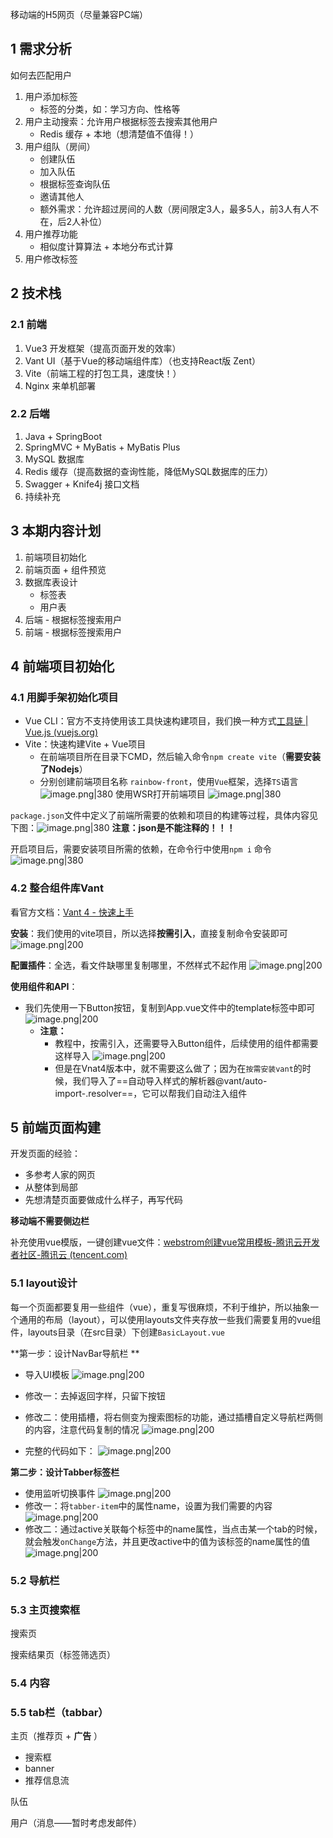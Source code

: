
移动端的H5网页（尽量兼容PC端）
## 1 需求分析

如何去匹配用户
1. 用户添加标签
	- 标签的分类，如：学习方向、性格等
2. 用户主动搜索：允许用户根据标签去搜索其他用户
	- Redis 缓存 + 本地（想清楚值不值得！）
3. 用户组队（房间）
	- 创建队伍
	- 加入队伍
	- 根据标签查询队伍
	- 邀请其他人
	- 额外需求：允许超过房间的人数（房间限定3人，最多5人，前3人有人不在，后2人补位）
4. 用户推荐功能
	- 相似度计算算法 + 本地分布式计算
5. 用户修改标签


## 2 技术栈

### 2.1 前端

1. Vue3 开发框架（提高页面开发的效率）
2. Vant UI（基于Vue的移动端组件库）（也支持React版 Zent）
3. Vite（前端工程的打包工具，速度快！）
4. Nginx 来单机部署

### 2.2 后端

1. Java + SpringBoot
2. SpringMVC + MyBatis + MyBatis Plus
3. MySQL 数据库
4. Redis 缓存（提高数据的查询性能，降低MySQL数据库的压力）
5.  Swagger + Knife4j 接口文档
6. 持续补充

## 3 本期内容计划

1. 前端项目初始化
2. 前端页面 + 组件预览
3. 数据库表设计
	- 标签表
	- 用户表
4. 后端 - 根据标签搜索用户
5. 前端 - 根据标签搜索用户

## 4 前端项目初始化

### 4.1 用脚手架初始化项目

- Vue CLI：官方不支持使用该工具快速构建项目，我们换一种方式[工具链 | Vue.js (vuejs.org)](https://cn.vuejs.org/guide/scaling-up/tooling.html#project-scaffolding)
- Vite：快速构建Vite + Vue项目
	- 在前端项目所在目录下CMD，然后输入命令`npm create vite`（**需要安装了Nodejs**）
	- 分别创建前端项目名称 `rainbow-front`，使用`Vue`框架，选择`TS`语言
	  ![image.png|380](https://my-obsidian-image.oss-cn-guangzhou.aliyuncs.com/2024/04/3019b96b68a256d2732d533fea76b80b.png)
使用WSR打开前端项目
![image.png|380](https://my-obsidian-image.oss-cn-guangzhou.aliyuncs.com/2024/04/772cb1b5cfaf7118428ccb2a7dfeae42.png)

`package.json`文件中定义了前端所需要的依赖和项目的构建等过程，具体内容见下图：![image.png|380](https://my-obsidian-image.oss-cn-guangzhou.aliyuncs.com/2024/04/dcf0e2a42e2de714c919ac64b083eb33.png)
**注意：json是不能注释的！！！**

开启项目后，需要安装项目所需的依赖，在命令行中使用`npm i` 命令
![image.png|380](https://my-obsidian-image.oss-cn-guangzhou.aliyuncs.com/2024/04/1bce9d301828aab5347c2d9323e4e37a.png)
### 4.2 整合组件库Vant

看官方文档：[Vant 4 - 快速上手](https://vant-ui.github.io/vant/#/zh-CN/quickstart)

**安装**：我们使用的vite项目，所以选择**按需引入**，直接复制命令安装即可
![image.png|200](https://my-obsidian-image.oss-cn-guangzhou.aliyuncs.com/2024/04/b0994fcce95a9b8b88e9c05e75173833.png)


**配置插件**：全选，看文件缺哪里复制哪里，不然样式不起作用
![image.png|200](https://my-obsidian-image.oss-cn-guangzhou.aliyuncs.com/2024/04/ebb8143dfd43cec4e38406f88fa9d14c.png)



**使用组件和API**：
- 我们先使用一下Button按钮，复制到App.vue文件中的template标签中即可
  ![image.png|200](https://my-obsidian-image.oss-cn-guangzhou.aliyuncs.com/2024/04/b9844353f3ea5247ac194f4e2b275858.png)
  - **注意：**
	  - 教程中，按需引入，还需要导入Button组件，后续使用的组件都需要这样导入
	    ![image.png|200](https://my-obsidian-image.oss-cn-guangzhou.aliyuncs.com/2024/04/fc2ede85ab7860f808504a71d87534d6.png)
	- 但是在Vnat4版本中，就不需要这么做了；因为在`按需安装vant`的时候，我们导入了==自动导入样式的解析器@vant/auto-import-.resolver==，它可以帮我们自动注入组件
## 5 前端页面构建

开发页面的经验：
- 多参考人家的网页
- 从整体到局部
- 先想清楚页面要做成什么样子，再写代码

**移动端不需要侧边栏**

补充使用vue模版，一键创建vue文件：[webstrom创建vue常用模板-腾讯云开发者社区-腾讯云 (tencent.com)](https://cloud.tencent.com/developer/article/1834320)
### 5.1 layout设计

每一个页面都要复用一些组件（vue），重复写很麻烦，不利于维护，所以抽象一个通用的布局（layout），可以使用layouts文件夹存放一些我们需要复用的vue组件，layouts目录（在src目录）下创建`BasicLayout.vue`

**第一步：设计NavBar导航栏 **
- 导入UI模板
  ![image.png|200](https://my-obsidian-image.oss-cn-guangzhou.aliyuncs.com/2024/04/cc825bdc464fb0e3babe7b956c568a79.png)

- 修改一：去掉返回字样，只留下按钮
- 修改二：使用插槽，将右侧变为搜索图标的功能，通过插槽自定义导航栏两侧的内容，注意代码复制的情况
  ![image.png|200](https://my-obsidian-image.oss-cn-guangzhou.aliyuncs.com/2024/04/2db78a871f2ab76e5a5ccc334f289e98.png)

- 完整的代码如下：
  ![image.png|200](https://my-obsidian-image.oss-cn-guangzhou.aliyuncs.com/2024/04/07de120dbed95d21aa63bba429ed8abf.png)



**第二步：设计Tabber标签栏**
- 使用监听切换事件
  ![image.png|200](https://my-obsidian-image.oss-cn-guangzhou.aliyuncs.com/2024/04/c19593febb241e9d79b2441e99c90862.png)
- 修改一：将`tabber-item`中的属性name，设置为我们需要的内容
  ![image.png|200](https://my-obsidian-image.oss-cn-guangzhou.aliyuncs.com/2024/04/a8f81042f09080bc63e0809f0016b4e3.png)
- 修改二：通过active关联每个标签中的name属性，当点击某一个tab的时候，就会触发`onChange`方法，并且更改active中的值为该标签的name属性的值
  ![image.png|200](https://my-obsidian-image.oss-cn-guangzhou.aliyuncs.com/2024/04/663330804373308a6ef70eca0cba9275.png)


  

### 5.2 导航栏

### 5.3 主页搜索框

搜索页

搜索结果页（标签筛选页）

### 5.4 内容

### 5.5 tab栏（tabbar）

主页（推荐页 + **广告** ）
- 搜索框
- banner
- 推荐信息流

队伍


用户（消息——暂时考虑发邮件）



